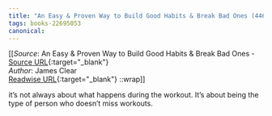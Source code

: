 ```yaml
---
title: "An Easy & Proven Way to Build Good Habits & Break Bad Ones (446271376)"
tags: books-22695053
canonical: 
---
```


[[_Source_: An Easy & Proven Way to Build Good Habits & Break Bad Ones - [Source URL](){:target="_blank"}<br>
_Author_: James Clear<br>
[Readwise URL](https://readwise.io/open/446271376){:target="_blank"}
::wrap]]

it’s not always about what happens during the workout. It’s about being the type of person who doesn’t miss workouts.
